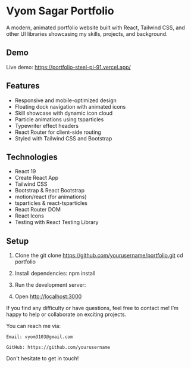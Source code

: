 # Vyom Sagar Portfolio

A modern, animated portfolio website built with React, Tailwind CSS, and other UI libraries showcasing my skills, projects, and background.

## Demo

Live demo: https://portfolio-steel-pi-91.vercel.app/

## Features

- Responsive and mobile-optimized design
- Floating dock navigation with animated icons
- Skill showcase with dynamic icon cloud
- Particle animations using tsparticles
- Typewriter effect headers
- React Router for client-side routing
- Styled with Tailwind CSS and Bootstrap

## Technologies

- React 19
- Create React App
- Tailwind CSS
- Bootstrap & React Bootstrap
- motion/react (for animations)
- tsparticles & react-tsparticles
- React Router DOM
- React Icons
- Testing with React Testing Library

## Setup

1. Clone the git clone https://github.com/yourusername/portfolio.git
cd portfolio

2. Install dependencies:
npm install

3. Run the development server:

4. Open [http://localhost:3000](http://localhost:3000)


If you find any difficulty or have questions, feel free to contact me! I’m happy to help or collaborate on exciting projects.

You can reach me via:

    Email: vyom3103@gmail.com

    GitHub: https://github.com/yourusername

Don't hesitate to get in touch!
